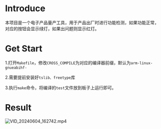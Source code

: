 # Introduce

本项目是一个电子产品量产工具，用于产品出厂时进行功能检测，如果功能正常，对应的按钮会显示绿灯，如果出问题则显示红灯。

# Get Start

1.打开`Makefile`，修改`CROSS_COMPILE`为对应的编译器前缀，默认为`arm-linux-gnueabihf-`

2.需要提前安装好`tslib、freetype`库

3.执行`make`命令，将编译的`test`文件放到板子上运行即可。



# Result

![VID_20240604_162742.mp4](https://images-1256612942.cos.ap-guangzhou.myqcloud.com/undefinedVID_20240604_162742.mp4.gif)
